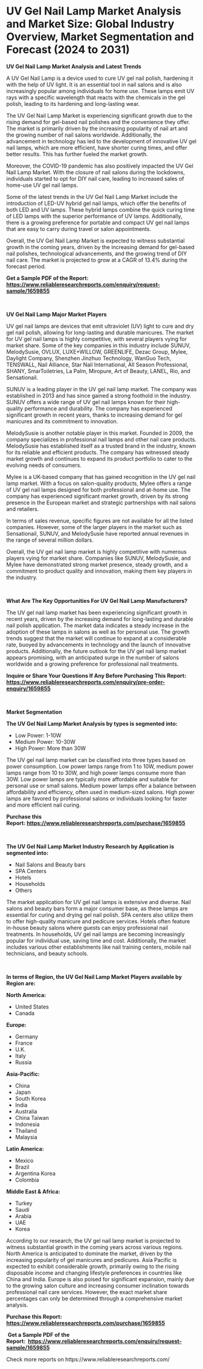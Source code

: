 <p><h1>UV Gel Nail Lamp Market Analysis and Market Size: Global Industry Overview, Market Segmentation and Forecast (2024 to 2031)</h1></p><p><strong>UV Gel Nail Lamp Market Analysis and Latest Trends</strong></p>
<p><p>A UV Gel Nail Lamp is a device used to cure UV gel nail polish, hardening it with the help of UV light. It is an essential tool in nail salons and is also increasingly popular among individuals for home use. These lamps emit UV rays with a specific wavelength that reacts with the chemicals in the gel polish, leading to its hardening and long-lasting wear.</p><p>The UV Gel Nail Lamp Market is experiencing significant growth due to the rising demand for gel-based nail polishes and the convenience they offer. The market is primarily driven by the increasing popularity of nail art and the growing number of nail salons worldwide. Additionally, the advancement in technology has led to the development of innovative UV gel nail lamps, which are more efficient, have shorter curing times, and offer better results. This has further fueled the market growth.</p><p>Moreover, the COVID-19 pandemic has also positively impacted the UV Gel Nail Lamp Market. With the closure of nail salons during the lockdowns, individuals started to opt for DIY nail care, leading to increased sales of home-use UV gel nail lamps.</p><p>Some of the latest trends in the UV Gel Nail Lamp Market include the introduction of LED-UV hybrid gel nail lamps, which offer the benefits of both LED and UV lamps. These hybrid lamps combine the quick curing time of LED lamps with the superior performance of UV lamps. Additionally, there is a growing preference for portable and compact UV gel nail lamps that are easy to carry during travel or salon appointments.</p><p>Overall, the UV Gel Nail Lamp Market is expected to witness substantial growth in the coming years, driven by the increasing demand for gel-based nail polishes, technological advancements, and the growing trend of DIY nail care. The market is projected to grow at a CAGR of 13.4% during the forecast period.</p></p>
<p><strong>Get a Sample PDF of the Report:&nbsp; <a href="https://www.reliableresearchreports.com/enquiry/request-sample/1659855">https://www.reliableresearchreports.com/enquiry/request-sample/1659855</a></strong></p>
<p>&nbsp;</p>
<p><strong>UV Gel Nail Lamp Major Market Players</strong></p>
<p><p>UV gel nail lamps are devices that emit ultraviolet (UV) light to cure and dry gel nail polish, allowing for long-lasting and durable manicures. The market for UV gel nail lamps is highly competitive, with several players vying for market share. Some of the key companies in this industry include SUNUV, MelodySusie, OVLUX, LUXE+WILLOW, GREENLIFE, Dezac Group, Mylee, Daylight Company, Shenzhen Jinzhuo Technology, WanGuo Tech, TENSWALL, Nail Alliance, Star Nail International, All Season Professional, SHANY, SmarToiletries, La Palm, Miropure, Art of Beauty, LANEL, Rio, and Sensationail.</p><p>SUNUV is a leading player in the UV gel nail lamp market. The company was established in 2013 and has since gained a strong foothold in the industry. SUNUV offers a wide range of UV gel nail lamps known for their high-quality performance and durability. The company has experienced significant growth in recent years, thanks to increasing demand for gel manicures and its commitment to innovation.</p><p>MelodySusie is another notable player in this market. Founded in 2009, the company specializes in professional nail lamps and other nail care products. MelodySusie has established itself as a trusted brand in the industry, known for its reliable and efficient products. The company has witnessed steady market growth and continues to expand its product portfolio to cater to the evolving needs of consumers.</p><p>Mylee is a UK-based company that has gained recognition in the UV gel nail lamp market. With a focus on salon-quality products, Mylee offers a range of UV gel nail lamps designed for both professional and at-home use. The company has experienced significant market growth, driven by its strong presence in the European market and strategic partnerships with nail salons and retailers.</p><p>In terms of sales revenue, specific figures are not available for all the listed companies. However, some of the larger players in the market such as Sensationail, SUNUV, and MelodySusie have reported annual revenues in the range of several million dollars.</p><p>Overall, the UV gel nail lamp market is highly competitive with numerous players vying for market share. Companies like SUNUV, MelodySusie, and Mylee have demonstrated strong market presence, steady growth, and a commitment to product quality and innovation, making them key players in the industry.</p></p>
<p>&nbsp;</p>
<p><strong>What Are The Key Opportunities For UV Gel Nail Lamp Manufacturers?</strong></p>
<p><p>The UV gel nail lamp market has been experiencing significant growth in recent years, driven by the increasing demand for long-lasting and durable nail polish application. The market data indicates a steady increase in the adoption of these lamps in salons as well as for personal use. The growth trends suggest that the market will continue to expand at a considerable rate, buoyed by advancements in technology and the launch of innovative products. Additionally, the future outlook for the UV gel nail lamp market appears promising, with an anticipated surge in the number of salons worldwide and a growing preference for professional nail treatments.</p></p>
<p><strong>Inquire or Share Your Questions If Any Before Purchasing This Report: <a href="https://www.reliableresearchreports.com/enquiry/pre-order-enquiry/1659855">https://www.reliableresearchreports.com/enquiry/pre-order-enquiry/1659855</a></strong></p>
<p>&nbsp;</p>
<p><strong>Market Segmentation</strong></p>
<p><strong>The UV Gel Nail Lamp Market Analysis by types is segmented into:</strong></p>
<p><ul><li>Low Power: 1-10W</li><li>Medium Power: 10-30W</li><li>High Power: More than 30W</li></ul></p>
<p><p>The UV gel nail lamp market can be classified into three types based on power consumption. Low power lamps range from 1 to 10W, medium power lamps range from 10 to 30W, and high power lamps consume more than 30W. Low power lamps are typically more affordable and suitable for personal use or small salons. Medium power lamps offer a balance between affordability and efficiency, often used in medium-sized salons. High power lamps are favored by professional salons or individuals looking for faster and more efficient nail curing.</p></p>
<p><strong>Purchase this Report:&nbsp;<a href="https://www.reliableresearchreports.com/purchase/1659855">https://www.reliableresearchreports.com/purchase/1659855</a></strong></p>
<p>&nbsp;</p>
<p><strong>The UV Gel Nail Lamp Market Industry Research by Application is segmented into:</strong></p>
<p><ul><li>Nail Salons and Beauty bars</li><li>SPA Centers</li><li>Hotels</li><li>Households</li><li>Others</li></ul></p>
<p><p>The market application for UV gel nail lamps is extensive and diverse. Nail salons and beauty bars form a major consumer base, as these lamps are essential for curing and drying gel nail polish. SPA centers also utilize them to offer high-quality manicure and pedicure services. Hotels often feature in-house beauty salons where guests can enjoy professional nail treatments. In households, UV gel nail lamps are becoming increasingly popular for individual use, saving time and cost. Additionally, the market includes various other establishments like nail training centers, mobile nail technicians, and beauty schools.</p></p>
<p>&nbsp;</p>
<p><strong>In terms of Region, the UV Gel Nail Lamp Market Players available by Region are:</strong></p>
<p>
    <p> <strong> North America: </strong>
        <ul>
            <li>United States</li>
            <li>Canada</li>
        </ul>
        </p> 
    <p> <strong> Europe: </strong>
        <ul>
            <li>Germany</li>
            <li>France</li>
            <li>U.K.</li>
            <li>Italy</li>
            <li>Russia</li>
        </ul>
        </p> 
    <p> <strong> Asia-Pacific: </strong>
        <ul>
            <li>China</li>
            <li>Japan</li>
            <li>South Korea</li>
            <li>India</li>
            <li>Australia</li>
            <li>China Taiwan</li>
            <li>Indonesia</li>
            <li>Thailand</li>
            <li>Malaysia</li>
        </ul>
        </p> 
    <p> <strong> Latin America: </strong>
        <ul>
            <li>Mexico</li>
            <li>Brazil</li>
            <li>Argentina Korea</li>
            <li>Colombia</li>
        </ul>
        </p> 
    <p> <strong> Middle East & Africa: </strong>
        <ul>
            <li>Turkey</li>
            <li>Saudi</li>
            <li>Arabia</li>
            <li>UAE</li>
            <li>Korea</li>
        </ul>
    </p>
    </p>
<p><p>According to our research, the UV gel nail lamp market is projected to witness substantial growth in the coming years across various regions. North America is anticipated to dominate the market, driven by the increasing popularity of gel manicures and pedicures. Asia Pacific is expected to exhibit considerable growth, primarily owing to the rising disposable income and changing lifestyle preferences in countries like China and India. Europe is also poised for significant expansion, mainly due to the growing salon culture and increasing consumer inclination towards professional nail care services. However, the exact market share percentages can only be determined through a comprehensive market analysis.</p></p>
<p><strong>Purchase this Report: <a href="https://www.reliableresearchreports.com/purchase/1659855">https://www.reliableresearchreports.com/purchase/1659855</a></strong></p>
<p>&nbsp;<strong>Get a Sample PDF of the Report:&nbsp;&nbsp;<a href="https://www.reliableresearchreports.com/enquiry/request-sample/1659855">https://www.reliableresearchreports.com/enquiry/request-sample/1659855</a></strong></p>
<p><strong></strong></p>
<p>Check more reports on https://www.reliableresearchreports.com/</p>
